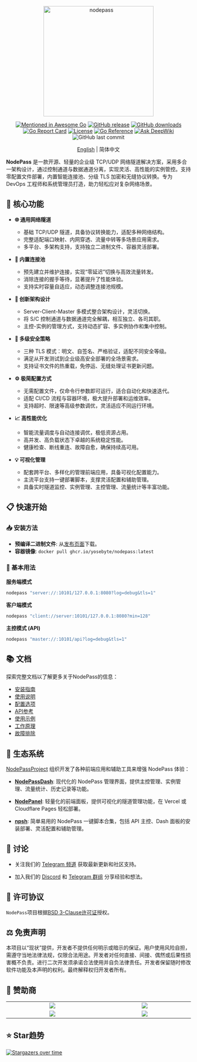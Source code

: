 <div align="center">
  <img src="https://cdn.yobc.de/assets/np-gopher.png" alt="nodepass" width="300">

[![Mentioned in Awesome Go](https://awesome.re/mentioned-badge.svg)](https://github.com/avelino/awesome-go#networking)
[![GitHub release](https://img.shields.io/github/v/release/yosebyte/nodepass)](https://github.com/yosebyte/nodepass/releases)
[![GitHub downloads](https://img.shields.io/github/downloads/yosebyte/nodepass/total.svg)](https://github.com/yosebyte/nodepass/releases)
[![Go Report Card](https://goreportcard.com/badge/github.com/yosebyte/nodepass)](https://goreportcard.com/report/github.com/yosebyte/nodepass)
[![License](https://img.shields.io/badge/License-BSD_3--Clause-blue.svg)](https://opensource.org/licenses/BSD-3-Clause)
[![Go Reference](https://pkg.go.dev/badge/github.com/yosebyte/nodepass.svg)](https://pkg.go.dev/github.com/yosebyte/nodepass)
[![Ask DeepWiki](https://deepwiki.com/badge.svg)](https://deepwiki.com/yosebyte/nodepass)
![GitHub last commit](https://img.shields.io/github/last-commit/yosebyte/nodepass)

[English](README.md) | 简体中文
</div>

**NodePass** 是一款开源、轻量的企业级 TCP/UDP 网络隧道解决方案，采用多合一架构设计，通过控制通道与数据通道分离，实现灵活、高性能的实例管控。支持零配置文件部署，内置智能连接池、分级 TLS 加密和无缝协议转换。专为 DevOps 工程师和系统管理员打造，助力轻松应对复杂网络场景。

## 💎 核心功能

- **🌐 通用网络隧道**
  - 基础 TCP/UDP 隧道，具备协议转换能力，适配多种网络结构。
  - 完整适配端口映射、内网穿透、流量中转等多场景应用需求。
  - 多平台、多架构支持，支持独立二进制文件、容器灵活部署。

- **🚀 内置连接池**
  - 预先建立并维护连接，实现“零延迟”切换与高效流量转发。
  - 消除连接的握手等待，显著提升了性能体验。
  - 支持实时容量自适应，动态调整连接池规模。

- **🧬 创新架构设计**
  - Server-Client-Master 多模式整合架构设计，灵活切换。
  - 将 S/C 控制通道与数据通道完全解耦，相互独立、各司其职。
  - 主控-实例的管理方式，支持动态扩容、多实例协作和集中控制。

- **🔐 多级安全策略**
  - 三种 TLS 模式：明文、自签名、严格验证，适配不同安全等级。
  - 满足从开发测试到企业级高安全部署的全场景需求。
  - 支持证书文件的热重载，免停运、无缝处理证书更新问题。

- **⚙️ 极简配置方式**
  - 无需配置文件，仅命令行参数即可运行，适合自动化和快速迭代。
  - 适配 CI/CD 流程与容器环境，极大提升部署和运维效率。
  - 支持超时、限速等高级参数调优，灵活适应不同运行环境。

- **📈 高性能优化**
  - 智能流量调度与自动连接调优，极低资源占用。
  - 高并发、高负载状态下卓越的系统稳定性能。
  - 健康检查、断线重连、故障自愈，确保持续高可用。

- **💡 可视化管理**
  - 配套跨平台、多样化的管理前端应用，具备可视化配置能力。
  - 主流平台支持一键部署脚本，支撑灵活配置和辅助管理。
  - 具备实时隧道监控、实例管理、主控管理、流量统计等丰富功能。

## 📋 快速开始

### 📥 安装方法

- **预编译二进制文件**: 从[发布页面](https://github.com/yosebyte/nodepass/releases)下载。
- **容器镜像**: `docker pull ghcr.io/yosebyte/nodepass:latest`

### 🚀 基本用法

**服务端模式**
```bash
nodepass "server://:10101/127.0.0.1:8080?log=debug&tls=1"
```

**客户端模式**
```bash
nodepass "client://server:10101/127.0.0.1:8080?min=128"
```

**主控模式 (API)**
```bash
nodepass "master://:10101/api?log=debug&tls=1"
```

## 📚 文档

探索完整文档以了解更多关于NodePass的信息：

- [安装指南](/docs/zh/installation.md)
- [使用说明](/docs/zh/usage.md)
- [配置选项](/docs/zh/configuration.md)
- [API参考](/docs/zh/api.md)
- [使用示例](/docs/zh/examples.md)
- [工作原理](/docs/zh/how-it-works.md)
- [故障排除](/docs/zh/troubleshooting.md)

## 🌱 生态系统

[NodePassProject](https://github.com/NodePassProject) 组织开发了各种前端应用和辅助工具来增强 NodePass 体验：

- **[NodePassDash](https://github.com/NodePassProject/NodePassDash)**: 现代化的 NodePass 管理界面，提供主控管理、实例管理、流量统计、历史记录等功能。

- **[NodePanel](https://github.com/NodePassProject/NodePanel)**: 轻量化的前端面板，提供可视化的隧道管理功能，在 Vercel 或 Cloudflare Pages 轻松部署。

- **[npsh](https://github.com/NodePassProject/npsh)**: 简单易用的 NodePass 一键脚本合集，包括 API 主控、Dash 面板的安装部署、灵活配置和辅助管理。

## 💬 讨论

- 关注我们的 [Telegram 频道](https://t.me/NodePassChannel) 获取最新更新和社区支持。

- 加入我们的 [Discord](https://discord.gg/2cnXcnDMGc) 和 [Telegram 群组](https://t.me/NodePassGroup) 分享经验和想法。

## 📄 许可协议

`NodePass`项目根据[BSD 3-Clause许可证](LICENSE)授权。

## ⚖️ 免责声明

本项目以“现状”提供，开发者不提供任何明示或暗示的保证。用户使用风险自担，需遵守当地法律法规，仅限合法用途。开发者对任何直接、间接、偶然或后果性损害概不负责。进行二次开发须承诺合法使用并自负法律责任。开发者保留随时修改软件功能及本声明的权利。最终解释权归开发者所有。

## 🤝 赞助商

<table>
  <tr>
    <td width="240" align="center">
      <a href="https://whmcs.as211392.com"><img src="https://cdn.yobc.de/assets/dreamcloud.png"></a>
    </td>
    <td width="240" align="center">
      <a href="https://t.me/xiao_bai_xue_zhang"><img src="https://cdn.yobc.de/assets/xuezhang.png"></a>
    </td>
  </tr>
  <tr>
    <td width="240" align="center">
      <a href="https://sharon.io"><img src="https://cdn.yobc.de/assets/sharon.png"></a>
    </td>
    <td width="240" align="center">
      <a href="https://vps.town"><img src="https://cdn.yobc.de/assets/vpstown.png"></a>
    </td>
  </tr>
</table>

## ⭐ Star趋势

[![Stargazers over time](https://starchart.cc/yosebyte/nodepass.svg?variant=adaptive)](https://starchart.cc/yosebyte/nodepass)

